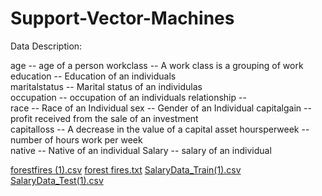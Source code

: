 # Support-Vector-Machines
Data Description:

age -- age of a person
workclass	-- A work class is a grouping of work 
education	-- Education of an individuals	
maritalstatus -- Marital status of an individulas	
occupation	 -- occupation of an individuals
relationship -- 	
race --  Race of an Individual
sex --  Gender of an Individual
capitalgain --  profit received from the sale of an investment	
capitalloss	-- A decrease in the value of a capital asset
hoursperweek -- number of hours work per week	
native -- Native of an individual
Salary -- salary of an individual

[forestfires (1).csv](https://github.com/rushikeshw791/Support-Vector-Machines/files/10083336/forestfires.1.csv)
[forest fires.txt](https://github.com/rushikeshw791/Support-Vector-Machines/files/10083337/forest.fires.txt)
[SalaryData_Train(1).csv](https://github.com/rushikeshw791/Support-Vector-Machines/files/10083348/SalaryData_Train.1.csv)
[SalaryData_Test(1).csv](https://github.com/rushikeshw791/Support-Vector-Machines/files/10083349/SalaryData_Test.1.csv)
